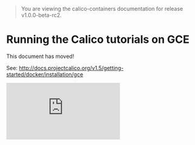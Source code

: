 > You are viewing the calico-containers documentation for release v1.0.0-beta-rc2.

# Running the Calico tutorials on GCE

This document has moved!

See: http://docs.projectcalico.org/v1.5/getting-started/docker/installation/gce

[![Analytics](https://calico-ga-beacon.appspot.com/UA-52125893-3/calico-containers/docs/calico-with-docker/GCE.md?pixel)](https://github.com/igrigorik/ga-beacon)
